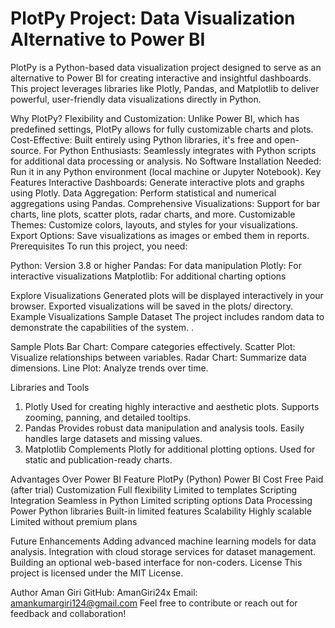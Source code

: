# PlotPy Project: Data Visualization Alternative to Power BI
PlotPy is a Python-based data visualization project designed to serve as an alternative to Power BI for creating interactive and insightful dashboards. This project leverages libraries like Plotly, Pandas, and Matplotlib to deliver powerful, user-friendly data visualizations directly in Python.

Why PlotPy?
Flexibility and Customization: Unlike Power BI, which has predefined settings, PlotPy allows for fully customizable charts and plots.
Cost-Effective: Built entirely using Python libraries, it's free and open-source.
For Python Enthusiasts: Seamlessly integrates with Python scripts for additional data processing or analysis.
No Software Installation Needed: Run it in any Python environment (local machine or Jupyter Notebook).
Key Features
Interactive Dashboards: Generate interactive plots and graphs using Plotly.
Data Aggregation: Perform statistical and numerical aggregations using Pandas.
Comprehensive Visualizations: Support for bar charts, line plots, scatter plots, radar charts, and more.
Customizable Themes: Customize colors, layouts, and styles for your visualizations.
Export Options: Save visualizations as images or embed them in reports.
Prerequisites
To run this project, you need:

Python: Version 3.8 or higher
Pandas: For data manipulation
Plotly: For interactive visualizations
Matplotlib: For additional charting options

 Explore Visualizations
Generated plots will be displayed interactively in your browser.
Exported visualizations will be saved in the plots/ directory.
Example Visualizations
Sample Dataset
The project includes random data to demonstrate the capabilities of the system. .

Sample Plots
Bar Chart: Compare categories effectively.
Scatter Plot: Visualize relationships between variables.
Radar Chart: Summarize data dimensions.
Line Plot: Analyze trends over time.

Libraries and Tools
1. Plotly
Used for creating highly interactive and aesthetic plots.
Supports zooming, panning, and detailed tooltips.
2. Pandas
Provides robust data manipulation and analysis tools.
Easily handles large datasets and missing values.
3. Matplotlib
Complements Plotly for additional plotting options.
Used for static and publication-ready charts.

Advantages Over Power BI
Feature	PlotPy (Python)	Power BI
Cost	Free	Paid (after trial)
Customization	Full flexibility	Limited to templates
Scripting Integration	Seamless in Python	Limited scripting options
Data Processing Power	Python libraries	Built-in limited features
Scalability	Highly scalable	Limited without premium plans

Future Enhancements
Adding advanced machine learning models for data analysis.
Integration with cloud storage services for dataset management.
Building an optional web-based interface for non-coders.
License
This project is licensed under the MIT License.

Author
Aman Giri
GitHub: AmanGiri24x
Email: amankumargiri124@gmail.com
Feel free to contribute or reach out for feedback and collaboration!
